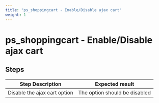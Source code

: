 ```yaml
---
title: "ps_shoppingcart - Enable/Disable ajax cart"
weight: 1
---
```


# ps_shoppingcart - Enable/Disable ajax cart
## Steps
| Step Description | Expected result |
| ----- | ----- |
| Disable the ajax cart option | The option should be disabled |
